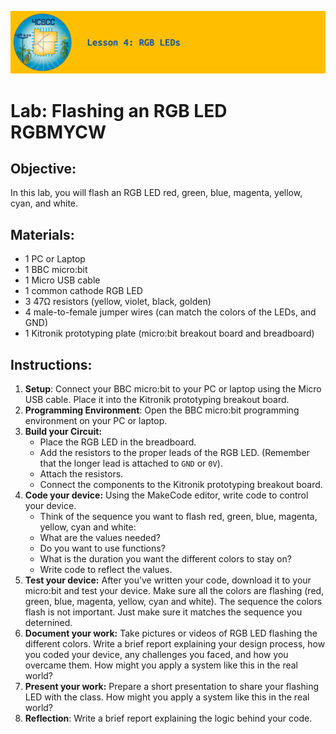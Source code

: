 ![header-lesson-04](assets/header-lesson-04.png)

# Lab: Flashing an RGB LED RGBMYCW

## Objective:

In this lab, you will flash an RGB LED red, green, blue, magenta, yellow, cyan, and white.

## Materials:

- 1 PC or Laptop
- 1 BBC micro:bit
- 1 Micro USB cable
- 1 common cathode RGB LED
- 3 47Ω resistors (yellow, violet, black, golden)
- 4 male-to-female jumper wires (can match the colors of the LEDs, and GND)
- 1 Kitronik prototyping plate (micro:bit breakout board and breadboard)

## Instructions:

1. **Setup**: Connect your BBC micro:bit to your PC or laptop using the Micro USB cable. Place it into the Kitronik prototyping breakout board.
2. **Programming Environment**: Open the BBC micro:bit programming environment on your PC or laptop.
3. **Build your Circuit:**
   - Place the RGB LED in the breadboard.
   - Add the resistors to the proper leads of the RGB LED. (Remember that the longer lead is attached to `GND` or `0V`).
   - Attach the resistors.
   - Connect the components to the Kitronik prototyping breakout board.
4. **Code your device:** Using the MakeCode editor, write code to control your device.
   - Think of the sequence you want to flash red, green, blue, magenta, yellow, cyan and white:
   - What are the values needed?
   - Do you want to use functions?
   - What is the duration you want the different colors to stay on?
   - Write code to reflect the values.
5. **Test your device:** After you’ve written your code, download it to your micro:bit and test your device. Make sure all the colors are flashing (red, green, blue, magenta, yellow, cyan and white). The sequence the colors flash is not important. Just make sure it matches the sequence you deternined.
6. **Document your work:** Take pictures or videos of  RGB LED flashing the different colors. Write a brief report explaining your design process, how you coded your device, any challenges you faced, and how you overcame them. How might you apply a system like this in the real world?
7. **Present your work:** Prepare a short presentation to share your flashing LED with the class. How might you apply a system like this in the real world?
8. **Reflection**: Write a brief report explaining the logic behind your code.